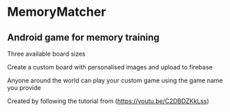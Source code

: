 # MemoryMatcher
## Android game for memory training

Three available board sizes 

Create a custom board with personalised images and upload to firebase

Anyone around the world can play your custom game using the game name you provide

Created by following the tutorial from (https://youtu.be/C2DBDZKkLss)
